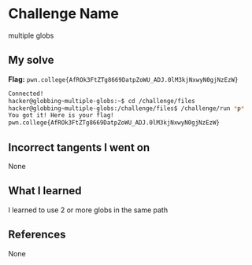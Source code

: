 # Challenge Name
multiple globs

## My solve
**Flag:** `pwn.college{AfROk3FtZTg8669DatpZoWU_ADJ.0lM3kjNxwyN0gjNzEzW}`

```bash
Connected!
hacker@globbing~multiple-globs:~$ cd /challenge/files
hacker@globbing~multiple-globs:/challenge/files$ /challenge/run *p*
You got it! Here is your flag!
pwn.college{AfROk3FtZTg8669DatpZoWU_ADJ.0lM3kjNxwyN0gjNzEzW}
```
## Incorrect tangents I went on
None

## What I learned
I learned to use 2 or more globs in the same path

## References 
None
